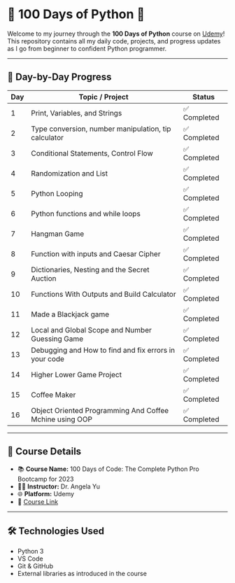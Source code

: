 # 🐍 100 Days of Python 🚀

Welcome to my journey through the **100 Days of Python** course on [Udemy](https://www.udemy.com/)!  
This repository contains all my daily code, projects, and progress updates as I go from beginner to confident Python programmer.

---

## 📅 Day-by-Day Progress

| Day | Topic / Project | Status |
|-----|------------------|--------|
| 1   | Print, Variables, and Strings | ✅ Completed |
| 2   | Type conversion, number manipulation, tip calculator | ✅ Completed |
| 3   | Conditional Statements, Control Flow | ✅ Completed |
| 4   | Randomization and List | ✅ Completed |
| 5   | Python Looping | ✅ Completed |
| 6   | Python functions and while loops | ✅ Completed |
| 7   | Hangman Game | ✅ Completed |
| 8   | Function with inputs and Caesar Cipher | ✅ Completed |
| 9   | Dictionaries, Nesting and the Secret Auction | ✅ Completed |
| 10  | Functions With Outputs and Build Calculator | ✅ Completed |
| 11  | Made a Blackjack game | ✅ Completed |
| 12  | Local and Global Scope and Number Guessing Game | ✅ Completed |
| 13  | Debugging and How to find and fix errors in your code | ✅ Completed |
| 14  | Higher Lower Game Project| ✅ Completed |
| 15  | Coffee Maker| ✅ Completed |
| 16  | Object Oriented Programming And Coffee Mchine using OOP| ✅ Completed |






---

## 📌 Course Details

- 📚 **Course Name:** 100 Days of Code: The Complete Python Pro Bootcamp for 2023 
- 👨‍🏫 **Instructor:** Dr. Angela Yu  
- 🌐 **Platform:** Udemy  
- 🔗 [Course Link](https://www.udemy.com/course/100-days-of-code/)

---

## 🛠️ Technologies Used

- Python 3
- VS Code
- Git & GitHub
- External libraries as introduced in the course


